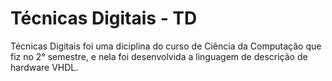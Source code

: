 # Técnicas Digitais - TD
Técnicas Digitais foi uma diciplina do curso de Ciência da Computação que fiz no 2° semestre, e nela foi desenvolvida a linguagem de descrição de hardware VHDL.
